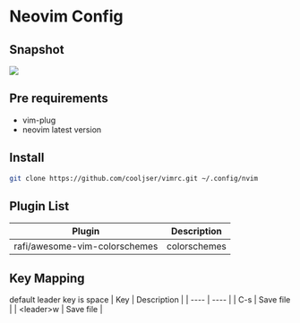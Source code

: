 # Neovim Config 
## Snapshot
![](https://cooljser-image.oss-cn-shanghai.aliyuncs.com/20211208140911.png)

## Pre requirements
- vim-plug
- neovim latest version

## Install 
```bash
git clone https://github.com/cooljser/vimrc.git ~/.config/nvim
```

## Plugin List 
| Plugin | Description |
| ----   | ---- |
| rafi/awesome-vim-colorschemes | colorschemes |

## Key Mapping
default leader key is space
|  Key   | Description |
|  ----  | ----  |
| C-s  | Save file |
| \<leader\>w  | Save file |


